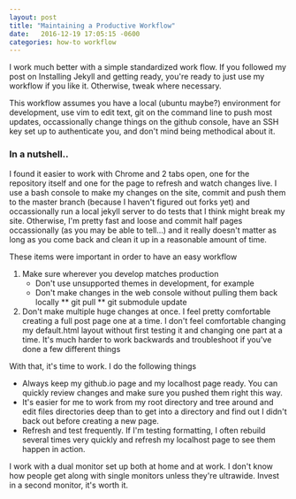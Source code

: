 ```yaml
---
layout: post
title: "Maintaining a Productive Workflow" 
date:   2016-12-19 17:05:15 -0600
categories: how-to workflow 
---
```


I work much better with a simple standardized work flow. If you followed my post on Installing Jekyll and getting ready, you're ready to just use my workflow if you like it. Otherwise, tweak where necessary.

This workflow assumes you have a local \(ubuntu maybe\?\) environment for development, use vim to edit text, git on the command line to push most updates, occassionally change things on the github console, have an SSH key set up to authenticate you, and don't mind being methodical about it.

### In a nutshell..

I found it easier to work with Chrome and 2 tabs open, one for the repository itself and one for the page to refresh and watch changes live. I use a bash console to make my changes on the site, commit and push them to the master branch \(because I haven't figured out forks yet\) and occassionally run a local jekyll server to do tests that I think might break my site. Otherwise, I'm pretty fast and loose and commit half pages occassionally \(as you may be able to tell...\) and it really doesn't matter as long as you come back and clean it up in a reasonable amount of time. 

These items were important in order to have an easy workflow

1. Make sure wherever you develop matches production
	* Don't use unsupported themes in development, for example
	* Don't make changes in the web console without pulling them back locally
	** git pull 
	** git submodule update
2. Don't make multiple huge changes at once. I feel pretty comfortable creating a full post page one at a time. I don't feel comfortable changing my default.html layout without first testing it and changing one part at a time. It's much harder to work backwards and troubleshoot if you've done a few different things
 

With that, it's time to work. I do the following things 

+ Always keep my github.io page and my localhost page ready. You can quickly review changes and make sure you pushed them right this way.
+ It's easier for me to work from my root directory and tree around and edit files directories deep than to get into a directory and find out I didn't back out before creating a new page. 
+ Refresh and test frequently. If I'm testing formatting, I often rebuild several times very quickly and refresh my localhost page to see them happen in action.

I work with a dual monitor set up both at home and at work. I don't know how people get along with single monitors unless they're ultrawide. Invest in a second monitor, it's worth it.  
